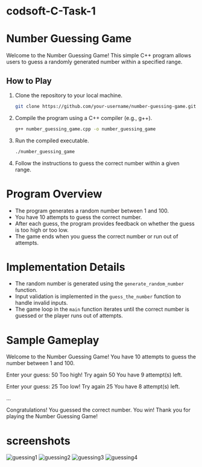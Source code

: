 # codsoft-C-Task-1

# Number Guessing Game 

Welcome to the Number Guessing Game! This simple C++ program allows users to guess a randomly generated number within a specified range.

## How to Play

1. Clone the repository to your local machine.

    ```bash
    git clone https://github.com/your-username/number-guessing-game.git
    ```

2. Compile the program using a C++ compiler (e.g., g++).

    ```bash
    g++ number_guessing_game.cpp -o number_guessing_game
    ```

3. Run the compiled executable.

    ```bash
    ./number_guessing_game
    ```

4. Follow the instructions to guess the correct number within a given range.

# Program Overview

- The program generates a random number between 1 and 100.
- You have 10 attempts to guess the correct number.
- After each guess, the program provides feedback on whether the guess is too high or too low.
- The game ends when you guess the correct number or run out of attempts.

# Implementation Details

- The random number is generated using the `generate_random_number` function.
- Input validation is implemented in the `guess_the_number` function to handle invalid inputs.
- The game loop in the `main` function iterates until the correct number is guessed or the player runs out of attempts.

# Sample Gameplay

Welcome to the Number Guessing Game!
You have 10 attempts to guess the number between 1 and 100.

Enter your guess: 50
Too high! Try again 50
You have 9 attempt(s) left.

Enter your guess: 25
Too low! Try again 25
You have 8 attempt(s) left.

...

Congratulations! You guessed the correct number. You win!
Thank you for playing the Number Guessing Game!

# screenshots
![guessing1](https://github.com/Srivarthaniselvam/codsoft-C-Task-1/assets/151417502/2b3bae78-072d-42bc-bbec-67ae8e06ba79)
![guessing2](https://github.com/Srivarthaniselvam/codsoft-C-Task-1/assets/151417502/4eaef30c-14a0-4262-ac6f-f3aa2dd894b2)
![guessing3](https://github.com/Srivarthaniselvam/codsoft-C-Task-1/assets/151417502/867be339-ae9c-4d77-ad19-b266d0e625cf)
![guessing4](https://github.com/Srivarthaniselvam/codsoft-C-Task-1/assets/151417502/6062459d-ae28-4c6b-aa21-2ff485181729)

